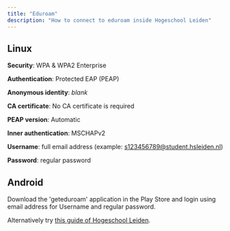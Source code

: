 ```yaml
---
title: "Eduroam"
description: "How to connect to eduroam inside Hogeschool Leiden"
---
```


## Linux

**Security**:
WPA & WPA2 Enterprise

**Authentication**:
Protected EAP (PEAP)

**Anonymous identity**:
*blank*

**CA certificate**:
No CA certificate is required

**PEAP version**:
Automatic

**Inner authentication**:
MSCHAPv2

**Username**:
full email address (example: s123456789@student.hsleiden.nl)

**Password**:
regular password

## Android
Download the 'geteduroam' application in the Play Store and login using
email address for Username and regular password.

Alternatively try [this guide of Hogeschool Leiden](https://hogeschoolleiden-my.sharepoint.com/personal/s1127868_student_hsleiden_nl/_layouts/15/onedrive.aspx?q=eduroam&searchScope=all&id=%2Fsites%2FPI%2Fict%2FGedeelde%20%20documenten%2FHandleiding%20eduroam%20verbinden%20of%20vergeten%20android%2Epdf&listurl=https%3A%2F%2Fhogeschoolleiden%2Esharepoint%2Ecom%2Fsites%2FPI%2Fict%2FGedeelde%20%20documenten&parentview=7).
